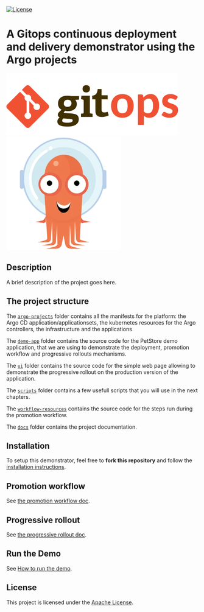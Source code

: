 
[![License](https://img.shields.io/badge/License-Apache_2.0-blue.svg)](LICENSE)
# A Gitops continuous deployment and delivery demonstrator using the Argo projects

![image](./assets/gitops-logo.png) ![image](./assets/argo-icon-color.png)

## Description

A brief description of the project goes here.

## The project structure

The [`argo-projects`](../argo-projects/) folder contains all the manifests for the platform: the Argo CD application/applicationsets, the kubernetes resources for the Argo controllers, the infrastructure and the applications

The [`demo-app`](../demo-app/) folder contains the source code for the PetStore demo application, that we are using to demonstrate the deployment, promotion workflow and progressive rollouts mechanisms.

The [`ui`](../ui/) folder contains the source code for the simple web page allowing to demonstrate the progressive rollout on the production version of the application.

The [`scripts`](../scripts/) folder contains a few usefull scripts that you will use in the next chapters.

The [`workflow-resources`](../workflow-resources/) contains the source code for the steps run during the promotion workflow.

The [`docs`](.) folder contains the project documentation.

## Installation

To setup this demonstrator, feel free to **fork this repository** and follow the [installation instructions](PLATFORM_INSTALLATION.md).

## Promotion workflow

See [the promotion workflow doc](PROMOTION_WORKFLOW.md).

## Progressive rollout

See [the progressive rollout doc](PROGRESSIVE_ROLLOUT.md).

## Run the Demo

See [How to run the demo](HOW_TO_RUN_THE_DEMO.md).

## License

This project is licensed under the [Apache License](LICENSE).
